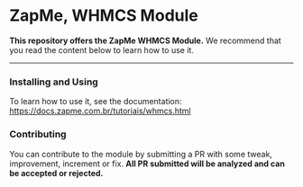 # ZapMe, WHMCS Module

**This repository offers the ZapMe WHMCS Module.** We recommend that you read the content below to learn how to use it.

---

### Installing and Using

To learn how to use it, see the documentation:
https://docs.zapme.com.br/tutoriais/whmcs.html

### Contributing
You can contribute to the module by submitting a PR with some tweak, improvement, increment or fix. <b>All PR submitted will be analyzed and can be accepted or rejected.</b>